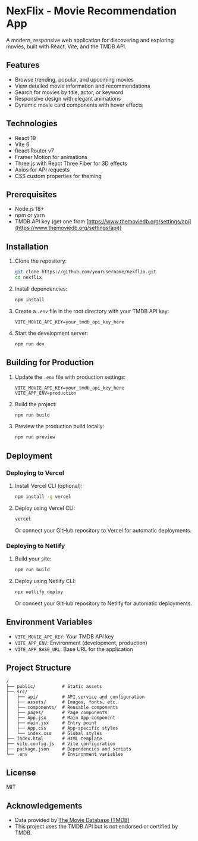 # NexFlix - Movie Recommendation App

A modern, responsive web application for discovering and exploring movies, built with React, Vite, and the TMDB API.

## Features

- Browse trending, popular, and upcoming movies
- View detailed movie information and recommendations
- Search for movies by title, actor, or keyword
- Responsive design with elegant animations
- Dynamic movie card components with hover effects

## Technologies

- React 19
- Vite 6
- React Router v7
- Framer Motion for animations
- Three.js with React Three Fiber for 3D effects
- Axios for API requests
- CSS custom properties for theming

## Prerequisites

- Node.js 18+ 
- npm or yarn
- TMDB API key (get one from [https://www.themoviedb.org/settings/api](https://www.themoviedb.org/settings/api))

## Installation

1. Clone the repository:
   ```bash
   git clone https://github.com/yourusername/nexflix.git
   cd nexflix
   ```

2. Install dependencies:
   ```bash
   npm install
   ```

3. Create a `.env` file in the root directory with your TMDB API key:
   ```
   VITE_MOVIE_API_KEY=your_tmdb_api_key_here
   ```

4. Start the development server:
   ```bash
   npm run dev
   ```

## Building for Production

1. Update the `.env` file with production settings:
   ```
   VITE_MOVIE_API_KEY=your_tmdb_api_key_here
   VITE_APP_ENV=production
   ```

2. Build the project:
   ```bash
   npm run build
   ```

3. Preview the production build locally:
   ```bash
   npm run preview
   ```

## Deployment

### Deploying to Vercel

1. Install Vercel CLI (optional):
   ```bash
   npm install -g vercel
   ```

2. Deploy using Vercel CLI:
   ```bash
   vercel
   ```

   Or connect your GitHub repository to Vercel for automatic deployments.

### Deploying to Netlify

1. Build your site:
   ```bash
   npm run build
   ```

2. Deploy using Netlify CLI:
   ```bash
   npx netlify deploy
   ```

   Or connect your GitHub repository to Netlify for automatic deployments.

## Environment Variables

- `VITE_MOVIE_API_KEY`: Your TMDB API key
- `VITE_APP_ENV`: Environment (development, production)
- `VITE_APP_BASE_URL`: Base URL for the application

## Project Structure

```
/
├── public/          # Static assets
├── src/
│   ├── api/         # API service and configuration
│   ├── assets/      # Images, fonts, etc.
│   ├── components/  # Reusable components
│   ├── pages/       # Page components
│   ├── App.jsx      # Main App component
│   ├── main.jsx     # Entry point
│   ├── App.css      # App-specific styles
│   └── index.css    # Global styles
├── index.html       # HTML template
├── vite.config.js   # Vite configuration
├── package.json     # Dependencies and scripts
└── .env             # Environment variables
```

## License

MIT

## Acknowledgements

- Data provided by [The Movie Database (TMDB)](https://www.themoviedb.org/)
- This project uses the TMDB API but is not endorsed or certified by TMDB.
